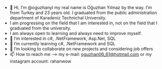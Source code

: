- 👋 Hi, I’m @oguzhanyl my real name is Oğuzhan Yılmaz by the way. I'm from Turkey and 23 years old.
      I graduated from the public administration department of Karadeniz Technichal University.
- I am progressing on the field that I am interested in, not on the field that I graduated from the university.
- I am always open to learning and always need to improve myself.
- 👀 I’m interested in c#, .NetFramework, Asp.Net, SQL
- 🌱 I’m currently learning c#, .NetFramework and SQL
- 💞️ I’m looking to collaborate on new projects and considering job offers
- 📫 How to reach me --> my e-mail: oguzhan06_61@hotmail.com or my instagram account: rahanwow 

<!---
oguzhanyl/oguzhanyl is a ✨ special ✨ repository because its `README.md` (this file) appears on your GitHub profile.
You can click the Preview link to take a look at your changes.
--->
